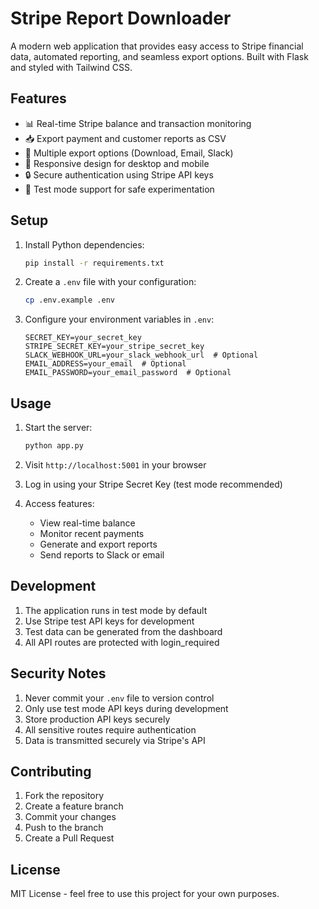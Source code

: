 # Stripe Report Downloader

A modern web application that provides easy access to Stripe financial data, automated reporting, and seamless export options. Built with Flask and styled with Tailwind CSS.

## Features

- 📊 Real-time Stripe balance and transaction monitoring
- 📥 Export payment and customer reports as CSV
- 🔄 Multiple export options (Download, Email, Slack)
- 📱 Responsive design for desktop and mobile
- 🔒 Secure authentication using Stripe API keys
- 🧪 Test mode support for safe experimentation

## Setup

1. Install Python dependencies:
   ```bash
   pip install -r requirements.txt
   ```

2. Create a `.env` file with your configuration:
   ```bash
   cp .env.example .env
   ```

3. Configure your environment variables in `.env`:
   ```
   SECRET_KEY=your_secret_key
   STRIPE_SECRET_KEY=your_stripe_secret_key
   SLACK_WEBHOOK_URL=your_slack_webhook_url  # Optional
   EMAIL_ADDRESS=your_email  # Optional
   EMAIL_PASSWORD=your_email_password  # Optional
   ```

## Usage

1. Start the server:
   ```bash
   python app.py
   ```

2. Visit `http://localhost:5001` in your browser

3. Log in using your Stripe Secret Key (test mode recommended)

4. Access features:
   - View real-time balance
   - Monitor recent payments
   - Generate and export reports
   - Send reports to Slack or email

## Development

1. The application runs in test mode by default
2. Use Stripe test API keys for development
3. Test data can be generated from the dashboard
4. All API routes are protected with login_required

## Security Notes

1. Never commit your `.env` file to version control
2. Only use test mode API keys during development
3. Store production API keys securely
4. All sensitive routes require authentication
5. Data is transmitted securely via Stripe's API

## Contributing

1. Fork the repository
2. Create a feature branch
3. Commit your changes
4. Push to the branch
5. Create a Pull Request

## License

MIT License - feel free to use this project for your own purposes.
